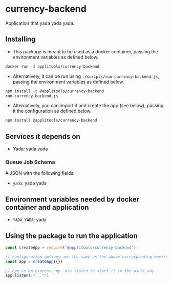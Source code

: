 # currency-backend

Application that yada yada yada.

## Installing

* This package is meant to be used as a docker container, passing the environment variables as defined below.

```sh
docker run -d applitools/currency-backend
```

* Alternatively, it can be run using `./scripts/run-currency-backend.js`,
  passing the environment variables as defined below.

```sh
npm install -g @applitools/currency-backend
run-currency-backend.js
```

* Alternatively, you can import it and create the app (see below), passing it the configuration as defined below.

```sh
npm install @applitools/currency-backend
```

## Services it depends on

* Yada: yada yada

### Queue Job Schema

A JSON with the following fields:

* `yada`: yada yada

## Environment variables needed by docker container and application

* `YADA_YADA`: yada

## Using the package to run the application

```js
const createApp = require('@applitools/currency-backend')

// configuration options aee the same as the above corresponding environment variables
const app = createApp({})

// app is an express app. Use listen to start it in the usual way
app.listen(/*...*/)
```
